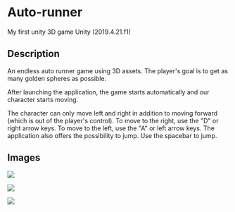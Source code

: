 # Auto-runner
My first unity 3D game
Unity (2019.4.21.f1)
## Description
An endless auto runner game using 3D assets. The player's goal is to get as many golden spheres as possible.

After launching the application, the game starts automatically and our character starts moving.

The character can only move left and right in addition to moving forward (which is out of the player's control). To move to the right, use the "D" or right arrow keys. To move to the left, use the "A" or left arrow keys.
The application also offers the possibility to jump. Use the spacebar to jump.
## Images
![](GitHub_images/01_Game.png)

![](GitHub_images/02_PauseMenu.png)

![](GitHub_images/03_GameOver.png)
